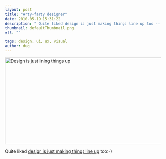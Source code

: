 ```yaml
---
layout: post
title: "Arty-farty designer"
date: 2010-05-19 15:31:22
description: " Quite liked design is just making things line up too -- -)&#8230;"
thumbnail: defaultThumbnail.png
alt: ""

tags: design, ui, ux, visual
author: dug
---
```


<p><a href="http://donkeyontheedge.com/assets_c/2010/05/liningup-36.html" onclick="window.open('http://donkeyontheedge.com/assets_c/2010/05/liningup-36.html','popup','width=1000,height=528,scrollbars=no,resizable=no,toolbar=no,directories=no,location=no,menubar=no,status=no,left=0,top=0'); return false"><img src="http://donkeyontheedge.com/assets_c/2010/05/liningup-thumb-535x282-36.jpg" width="535" height="282" alt="Design is just lining things up"  style="" /></a></p>

<p>Quite liked <a href="http://www.hicksdesign.co.uk/goodies/">design is just making things line up</a> too:-)</p>

